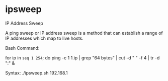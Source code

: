 # ipsweep
IP Address Sweep

A ping sweep or IP address sweep is a method that can establish a range of IP addresses which map to live hosts.

Bash Command:

for ip in `seq 1 254`; do
ping -c 1 $1.$ip | grep "64 bytes" | cut -d " " -f 4 | tr -d ":" &


Syntax: ./ipsweep.sh 192.168.1
